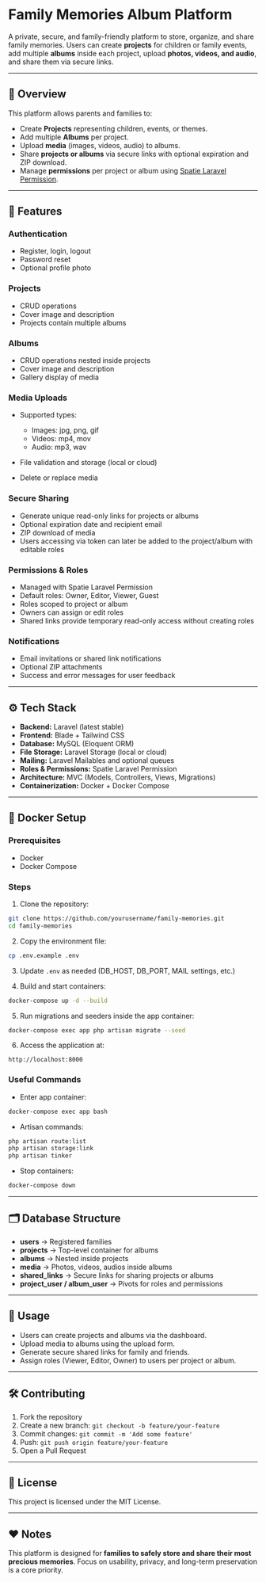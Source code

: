 # Family Memories Album Platform

A private, secure, and family-friendly platform to store, organize, and share family memories. Users can create **projects** for children or family events, add multiple **albums** inside each project, upload **photos, videos, and audio**, and share them via secure links.

---

## 🧩 Overview

This platform allows parents and families to:

* Create **Projects** representing children, events, or themes.
* Add multiple **Albums** per project.
* Upload **media** (images, videos, audio) to albums.
* Share **projects or albums** via secure links with optional expiration and ZIP download.
* Manage **permissions** per project or album using [Spatie Laravel Permission](https://spatie.be/docs/laravel-permission/v5/introduction).

---

## 🧱 Features

### Authentication

* Register, login, logout
* Password reset
* Optional profile photo

### Projects

* CRUD operations
* Cover image and description
* Projects contain multiple albums

### Albums

* CRUD operations nested inside projects
* Cover image and description
* Gallery display of media

### Media Uploads

* Supported types:

  * Images: jpg, png, gif
  * Videos: mp4, mov
  * Audio: mp3, wav
* File validation and storage (local or cloud)
* Delete or replace media

### Secure Sharing

* Generate unique read-only links for projects or albums
* Optional expiration date and recipient email
* ZIP download of media
* Users accessing via token can later be added to the project/album with editable roles

### Permissions & Roles

* Managed with Spatie Laravel Permission
* Default roles: Owner, Editor, Viewer, Guest
* Roles scoped to project or album
* Owners can assign or edit roles
* Shared links provide temporary read-only access without creating roles

### Notifications

* Email invitations or shared link notifications
* Optional ZIP attachments
* Success and error messages for user feedback

---

## ⚙️ Tech Stack

* **Backend:** Laravel (latest stable)
* **Frontend:** Blade + Tailwind CSS
* **Database:** MySQL (Eloquent ORM)
* **File Storage:** Laravel Storage (local or cloud)
* **Mailing:** Laravel Mailables and optional queues
* **Roles & Permissions:** Spatie Laravel Permission
* **Architecture:** MVC (Models, Controllers, Views, Migrations)
* **Containerization:** Docker + Docker Compose

---

## 🐳 Docker Setup

### Prerequisites

* Docker
* Docker Compose

### Steps

1. Clone the repository:

```bash
git clone https://github.com/yourusername/family-memories.git
cd family-memories
```

2. Copy the environment file:

```bash
cp .env.example .env
```

3. Update `.env` as needed (DB_HOST, DB_PORT, MAIL settings, etc.)

4. Build and start containers:

```bash
docker-compose up -d --build
```

5. Run migrations and seeders inside the app container:

```bash
docker-compose exec app php artisan migrate --seed
```

6. Access the application at:

```
http://localhost:8000
```

### Useful Commands

* Enter app container:

```bash
docker-compose exec app bash
```

* Artisan commands:

```bash
php artisan route:list
php artisan storage:link
php artisan tinker
```

* Stop containers:

```bash
docker-compose down
```

---

## 🗂️ Database Structure

* **users** → Registered families
* **projects** → Top-level container for albums
* **albums** → Nested inside projects
* **media** → Photos, videos, audios inside albums
* **shared_links** → Secure links for sharing projects or albums
* **project_user / album_user** → Pivots for roles and permissions

---

## 🧩 Usage

* Users can create projects and albums via the dashboard.
* Upload media to albums using the upload form.
* Generate secure shared links for family and friends.
* Assign roles (Viewer, Editor, Owner) to users per project or album.

---

## 🛠️ Contributing

1. Fork the repository
2. Create a new branch: `git checkout -b feature/your-feature`
3. Commit changes: `git commit -m 'Add some feature'`
4. Push: `git push origin feature/your-feature`
5. Open a Pull Request

---

## 📜 License

This project is licensed under the MIT License.

---

## ❤️ Notes

This platform is designed for **families to safely store and share their most precious memories**.
Focus on usability, privacy, and long-term preservation is a core priority.
